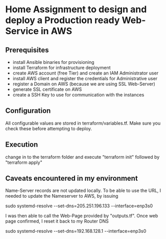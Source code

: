 # Home Assignment to design and deploy a Production ready Web-Service in AWS

## Prerequisites
- install Ansible binaries for provisioning
- install Terraform for infrastructure deployment
- create AWS account (free Tier) and create an IAM Administrator user
- install AWS client and register the credentials for Administrative user
- register a Domain on AWS (because we are using SSL Web-Server)
- generate SSL certificate on AWS
- create a SSH Key to use for communication with the instances

## Configuration
All configurable values are stored in terraform/variables.tf. Make sure you check these before attempting to deploy.

## Execution
change in to the terraform folder and execute "terraform init" followed by "terraform apply"

## Caveats encountered in my environment
Name-Server records are not updated locally. To be able to use the URL, I needed to update the Nameserver to AWS, by issuing

sudo systemd-resolve --set-dns=205.251.196.133 --interface=enp3s0

I was then able to call the Web-Page provided by "outputs.tf". Once web page confirmed, I reset it back to my Router DNS

sudo systemd-resolve --set-dns=192.168.128.1 --interface=enp3s0
